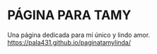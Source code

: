# PÁGINA PARA TAMY 
Una página dedicada para mí único y lindo amor. 
https://pala431.github.io/paginatamylinda/
